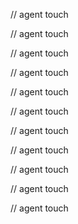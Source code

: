 
// agent touch

// agent touch

// agent touch

// agent touch

// agent touch

// agent touch

// agent touch

// agent touch

// agent touch

// agent touch

// agent touch
